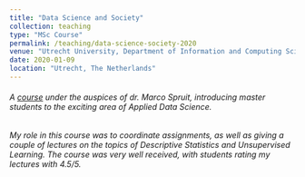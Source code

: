 ```yaml
---
title: "Data Science and Society"
collection: teaching
type: "MSc Course"
permalink: /teaching/data-science-society-2020
venue: "Utrecht University, Department of Information and Computing Sciences"
date: 2020-01-09
location: "Utrecht, The Netherlands"
---
```


###### A [course](http://www.cs.uu.nl/education/vak.php?stijl=2&vak=INFOMDSS) under the auspices of dr. Marco Spruit, introducing master students to the exciting area of Applied Data Science.

###### My role in this course was to coordinate assignments, as well as giving a couple of lectures on the topics of Descriptive Statistics and Unsupervised Learning. The course was very well received, with students rating my lectures with 4.5/5.
